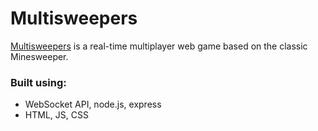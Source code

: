 # Multisweepers
 [Multisweepers](https://chrislies.github.io/multisweepers/) is a real-time multiplayer web game based on the classic Minesweeper.
### Built using:
- WebSocket API, node.js, express
- HTML, JS, CSS
